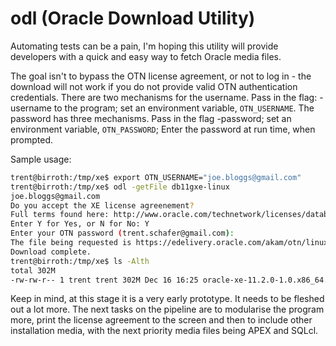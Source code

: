 # odl (Oracle Download Utility)

Automating tests can be a pain, I'm hoping this utility will provide developers with a quick and easy way to fetch Oracle media files.

The goal isn't to bypass the OTN license agreement, or not to log in - the download will not work if you do not provide valid OTN authentication credentials. There are two mechanisms for the username. Pass in the flag: -username <username> to the program; set an environment variable, `OTN_USERNAME`. The password has three mechanisms. Pass in the flag -password; set an environment variable, `OTN_PASSWORD`; Enter the password at run time, when prompted.

Sample usage:

```bash
trent@birroth:/tmp/xe$ export OTN_USERNAME="joe.bloggs@gmail.com"
trent@birroth:/tmp/xe$ odl -getFile db11gxe-linux
joe.bloggs@gmail.com
Do you accept the XE license agreenement?
Full terms found here: http://www.oracle.com/technetwork/licenses/database-11g-express-license-459621.html
Enter Y for Yes, or N for No: Y
Enter your OTN password (trent.schafer@gmail.com):
The file being requested is https://edelivery.oracle.com/akam/otn/linux/oracle11g/xe/oracle-xe-11.2.0-1.0.x86_64.rpm.zip
Download complete.
trent@birroth:/tmp/xe$ ls -Alth
total 302M
-rw-rw-r-- 1 trent trent 302M Dec 16 16:25 oracle-xe-11.2.0-1.0.x86_64.rpm.zip
```

Keep in mind, at this stage it is a very early prototype. It needs to be fleshed out a lot more. The next tasks on the pipeline are to modularise the program more, print the license agreement to the screen and then to include other installation media, with the next priority media files being APEX and SQLcl.
